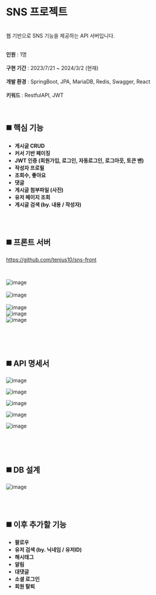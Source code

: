 # SNS 프로젝트

<br/>웹 기반으로 SNS 기능을 제공하는 API 서버입니다.<br/><br/>

__인원__ : 1명 <br/><br/>
__구현 기간__ : 2023/7/21 ~ 2024/3/2 (현재) <br/><br/>
__개발 환경__ : SpringBoot, JPA, MariaDB, Redis, Swagger, React <br/><br/>
__키워드__ : RestfulAPI, JWT<br/><br/>
<br/>

## ◼️ 핵심 기능
- __게시글 CRUD__
- __커서 기반 페이징__
- __JWT 인증 (회원가입, 로그인, 자동로그인, 로그아웃, 토큰 밴)__
- __작성자 프로필__
- __조회수, 좋아요__
- __댓글__
- __게시글 첨부파일 (사진)__
- __유저 페이지 조회__
- __게시글 검색 (by. 내용 / 작성자)__

<br/><br/>

## ◼️ 프론트 서버
https://github.com/tenius10/sns-front

<br/>

![image](https://github.com/tenius10/sns/assets/108507183/6ee2507f-6364-4963-9a31-ba2918dd1cb8)
<br/><br/>
![image](https://github.com/tenius10/sns/assets/108507183/1f24abd9-36f4-4678-8d6f-b38425d2022a)
<br/><br/>
![image](https://github.com/tenius10/sns/assets/108507183/decd9427-9a92-481e-b737-8d5259b7b678)
<br/>
![image](https://github.com/tenius10/sns/assets/108507183/899c099d-0f44-4591-a051-6356a7e1dc9f)
<br/>
![image](https://github.com/tenius10/sns/assets/108507183/facde94e-0f5d-4855-8e54-922d21fea70a)

<br/><br/><br/>

## ◼️ API 명세서

![image](https://github.com/tenius10/sns/assets/108507183/beb917c0-54fd-49c7-a6f7-22176b6a26c7)

![image](https://github.com/tenius10/sns/assets/108507183/89a954fb-f3e5-493f-86ce-72788f5a81bc)

![image](https://github.com/tenius10/sns/assets/108507183/1b36a908-dd4b-428d-aae3-d607274a533b)

![image](https://github.com/tenius10/sns/assets/108507183/a3cd90bb-d9b8-47f2-95fa-aac068a3bf73)

![image](https://github.com/tenius10/sns/assets/108507183/74ef6c56-cfb3-4513-97aa-ada969ecda26)

<br/><br/><br/>

## ◼️ DB 설계
![image](https://github.com/tenius10/sns/assets/108507183/5bf15dc4-1559-434c-ba47-ec6ea2bec693)

<br/><br/>

## ◼️ 이후 추가할 기능
- __팔로우__
- __유저 검색 (by. 닉네임 / 유저ID)__
- __해시태그__
- __알림__
- __대댓글__
- __소셜 로그인__
- __회원 탈퇴__

<br/><br/><br/>
